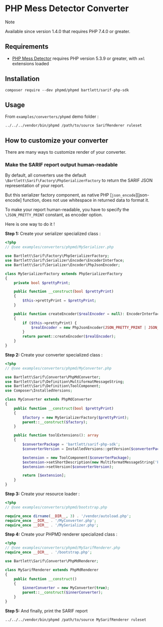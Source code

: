 <!-- markdownlint-disable MD013 -->
# PHP Mess Detector Converter

> [!NOTE]
> Available since version 1.4.0 that requires PHP 7.4.0 or greater.

## Requirements

* [PHP Mess Detector][phpmd] requires PHP version 5.3.9 or greater, with `xml` extensions loaded

## Installation

```shell
composer require --dev phpmd/phpmd bartlett/sarif-php-sdk
```

## Usage

From `examples/converters/phpmd` demo folder :

```shell
../../../vendor/bin/phpmd /path/to/source SarifRenderer ruleset
```

## How to customize your converter

There are many ways to customize render of your converter.

### Make the SARIF report output human-readable

By default, all converters use the default `\Bartlett\Sarif\Factory\PhpSerializerFactory`
to return the SARIF JSON representation of your report.

But this serializer factory component, as native PHP [`json_encode`][json-encode] function,
does not use whitespace in returned data to format it.

To make your report human-readable, you have to specify the `\JSON_PRETTY_PRINT` constant, as encoder option.

Here is one way to do it !

**Step 1:** Create your serializer specialized class :

```php
<?php
// @see examples/converters/phpmd/MySerializer.php

use Bartlett\Sarif\Factory\PhpSerializerFactory;
use Bartlett\Sarif\Serializer\Encoder\EncoderInterface;
use Bartlett\Sarif\Serializer\Encoder\PhpJsonEncoder;

class MySerializerFactory extends PhpSerializerFactory
{
    private bool $prettyPrint;

    public function __construct(bool $prettyPrint)
    {
        $this->prettyPrint = $prettyPrint;
    }

    public function createEncoder($realEncoder = null): EncoderInterface
    {
        if ($this->prettyPrint) {
            $realEncoder = new PhpJsonEncoder(JSON_PRETTY_PRINT | JSON_UNESCAPED_SLASHES);
        }
        return parent::createEncoder($realEncoder);
    }
}
```

**Step 2:** Create your converter specialized class :

```php
<?php
// @see examples/converters/phpmd/MyConverter.php

use Bartlett\Sarif\Converter\PhpMdConverter;
use Bartlett\Sarif\Definition\MultiformatMessageString;
use Bartlett\Sarif\Definition\ToolComponent;
use Composer\InstalledVersions;

class MyConverter extends PhpMdConverter
{
    public function __construct(bool $prettyPrint)
    {
        $factory = new MySerializerFactory($prettyPrint);
        parent::__construct($factory);
    }

    public function toolExtensions(): array
    {
        $converterPackage = 'bartlett/sarif-php-sdk';
        $converterVersion = InstalledVersions::getVersion($converterPackage);

        $extension = new ToolComponent($converterPackage);
        $extension->setShortDescription(new MultiformatMessageString('PHPMD SARIF Converter'));
        $extension->setVersion($converterVersion);

        return [$extension];
    }
}
```

**Step 3:** Create your resource loader :

```php
<?php
// @see examples/converters/phpmd/bootstrap.php

require_once dirname(__DIR__, 3) . '/vendor/autoload.php';
require_once __DIR__ . '/MyConverter.php';
require_once __DIR__ . '/MySerializer.php';
```

**Step 4:** Create your PHPMD renderer specialized class :

```php
<?php
// @see examples/converters/phpmd/MySarifRenderer.php
require_once __DIR__ . '/bootstrap.php';

use Bartlett\Sarif\Converter\PhpMdRenderer;

class MySarifRenderer extends PhpMdRenderer
{
    public function __construct()
    {
        $innerConverter = new MyConverter(true);
        parent::__construct($innerConverter);
    }
}
```

**Step 5:** And finally, print the SARIF report

```shell
../../../vendor/bin/phpmd /path/to/source MySarifRenderer ruleset
```

[phpmd]: https://github.com/phpmd/phpmd
